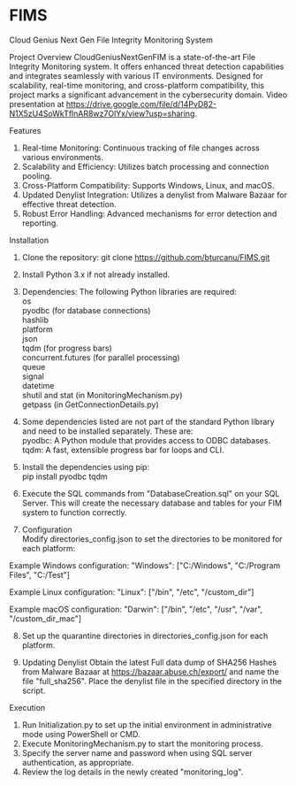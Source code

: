 # FIMS
Cloud Genius Next Gen File Integrity Monitoring System

Project Overview
CloudGeniusNextGenFIM is a state-of-the-art File Integrity Monitoring system. It offers enhanced threat detection capabilities and integrates seamlessly with various IT environments. Designed for scalability, real-time monitoring, and cross-platform compatibility, this project marks a significant advancement in the cybersecurity domain. Video presentation at https://drive.google.com/file/d/14PvD82-N1X5zU4SoWkTflnAR8wz7OlYx/view?usp=sharing.

Features
1. Real-time Monitoring: Continuous tracking of file changes across various environments.
2. Scalability and Efficiency: Utilizes batch processing and connection pooling.
3. Cross-Platform Compatibility: Supports Windows, Linux, and macOS.
4. Updated Denylist Integration: Utilizes a denylist from Malware Bazaar for effective threat detection.
5. Robust Error Handling: Advanced mechanisms for error detection and reporting.

Installation
1. Clone the repository:
git clone https://github.com/bturcanu/FIMS.git

2. Install Python 3.x if not already installed.

3. Dependencies: The following Python libraries are required:  
os  
pyodbc (for database connections)  
hashlib  
platform  
json  
tqdm (for progress bars)  
concurrent.futures (for parallel processing)  
queue  
signal  
datetime  
shutil and stat (in MonitoringMechanism.py)  
getpass (in GetConnectionDetails.py)  

4. Some dependencies listed are not part of the standard Python library and need to be installed separately. These are:  
pyodbc: A Python module that provides access to ODBC databases.  
tqdm: A fast, extensible progress bar for loops and CLI.  

5. Install the dependencies using pip:  
pip install pyodbc tqdm

6. Execute the SQL commands from "DatabaseCreation.sql" on your SQL Server. This will create the necessary database and tables for your FIM system to function correctly.

7. Configuration  
Modify directories_config.json to set the directories to be monitored for each platform:

  Example Windows configuration:
  "Windows": ["C:/Windows", "C:/Program Files", "C:/Test"]

  Example Linux configuration:
  "Linux": ["/bin", "/etc", "/custom_dir"]

  Example macOS configuration:
  "Darwin": ["/bin", "/etc", "/usr", "/var", "/custom_dir_mac"]

8. Set up the quarantine directories in directories_config.json for each platform.

9. Updating Denylist
Obtain the latest Full data dump of SHA256 Hashes from Malware Bazaar at https://bazaar.abuse.ch/export/ and name the file "full_sha256".
Place the denylist file in the specified directory in the script.

Execution
1. Run Initialization.py to set up the initial environment in administrative mode using PowerShell or CMD.
2. Execute MonitoringMechanism.py to start the monitoring process.
3. Specify the server name and password when using SQL server authentication, as appropriate.
4. Review the log details in the newly created "monitoring_log".
